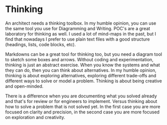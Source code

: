 # Thinking

An architect needs a thinking toolbox. In my humble opinion, you can use the same tool you use for Diagramming and Writing. POC's are a great laboratory for thinking as well. I used a lot of mind-maps in the past, but I find that nowadays I prefer to use plain text files with a good structure (headings, lists, code blocks, etc).

Markdowns can be a great tool for thinking too, but you need a diagram tool to sketch some boxes and arrows. Without coding and experimentation, thinking is just an abstract exercise. When you know the systems and what they can do, then you can think about alternatives. In my humble opinion, thinking is about exploring alternatives, exploring different trade-offs and different ways to solve or model a problem. Thinking is about being creative and open-minded.

There is a difference when you are documenting what you solved already and that's for review or for engineers to implement. Versus thinking about how to solve a problem that is not solved yet. In the first case you are more focused on clarity and precision, in the second case you are more focused on exploration and creativity.
